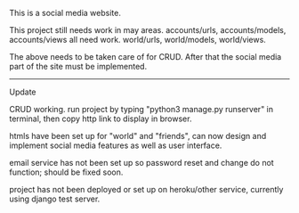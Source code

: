 This is a social media website.



This project still needs work in may areas. accounts/urls, accounts/models, accounts/views all need work. world/urls, world/models, world/views. 

The above needs to be taken care of for CRUD. After that the social media part of the site must be implemented. 

---------------------------------------------------------------------------------------------------------------------------------------

Update

CRUD working. run project by typing "python3 manage.py runserver" in terminal, then copy http link to display in browser.

htmls have been set up for "world" and "friends", can now design and implement social media features as well as user interface.

email service has not been set up so password reset and change do not function; should be fixed soon.

project has not been deployed or set up on heroku/other service, currently using django test server.

